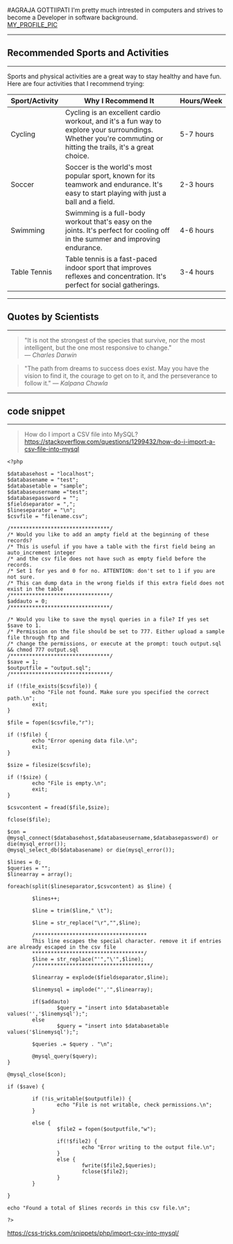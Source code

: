 #AGRAJA GOTTIIPATI
I'm pretty much intrested in computers and strives to become a Developer in software background.
<br>
[MY_PROFILE_PIC](https://github.com/Argon07/my2-Gottipati/blob/main/WhatsApp%20Image%202023-09-05%20at%205.49.10%20PM.jpeg)

---

## Recommended Sports and Activities

---

Sports and physical activities are a great way to stay healthy and have fun. Here are four activities that I recommend trying:

| Sport/Activity  | Why I Recommend It                  | Hours/Week |
|-----------------|------------------------------------|------------|
| Cycling         | Cycling is an excellent cardio workout, and it's a fun way to explore your surroundings. Whether you're commuting or hitting the trails, it's a great choice. | 5-7 hours  |
| Soccer          | Soccer is the world's most popular sport, known for its teamwork and endurance. It's easy to start playing with just a ball and a field. | 2-3 hours  |
| Swimming        | Swimming is a full-body workout that's easy on the joints. It's perfect for cooling off in the summer and improving endurance. | 4-6 hours  |
| Table Tennis       | Table tennis is a fast-paced indoor sport that improves reflexes and concentration. It's perfect for social gatherings. | 3-4 hours  |

---

## Quotes by Scientists

---

> "It is not the strongest of the species that survive, nor the most intelligent, but the one most responsive to change."  
> — *Charles Darwin*

> "The path from dreams to success does exist. May you have the vision to find it, the courage to get on to it, and the perseverance to follow it." 
> — *Kalpana Chawla*

---
## code snippet

---
> How do I import a CSV file into MySQL?
<https://stackoverflow.com/questions/1299432/how-do-i-import-a-csv-file-into-mysql>


```
<?php

$databasehost = "localhost";
$databasename = "test";
$databasetable = "sample";
$databaseusername ="test";
$databasepassword = "";
$fieldseparator = ",";
$lineseparator = "\n";
$csvfile = "filename.csv";

/********************************/
/* Would you like to add an ampty field at the beginning of these records?
/* This is useful if you have a table with the first field being an auto_increment integer
/* and the csv file does not have such as empty field before the records.
/* Set 1 for yes and 0 for no. ATTENTION: don't set to 1 if you are not sure.
/* This can dump data in the wrong fields if this extra field does not exist in the table
/********************************/
$addauto = 0;
/********************************/

/* Would you like to save the mysql queries in a file? If yes set $save to 1.
/* Permission on the file should be set to 777. Either upload a sample file through ftp and
/* change the permissions, or execute at the prompt: touch output.sql && chmod 777 output.sql
/********************************/
$save = 1;
$outputfile = "output.sql";
/********************************/

if (!file_exists($csvfile)) {
        echo "File not found. Make sure you specified the correct path.\n";
        exit;
}

$file = fopen($csvfile,"r");

if (!$file) {
        echo "Error opening data file.\n";
        exit;
}

$size = filesize($csvfile);

if (!$size) {
        echo "File is empty.\n";
        exit;
}

$csvcontent = fread($file,$size);

fclose($file);

$con = @mysql_connect($databasehost,$databaseusername,$databasepassword) or die(mysql_error());
@mysql_select_db($databasename) or die(mysql_error());

$lines = 0;
$queries = "";
$linearray = array();

foreach(split($lineseparator,$csvcontent) as $line) {

        $lines++;

        $line = trim($line," \t");

        $line = str_replace("\r","",$line);

        /************************************
        This line escapes the special character. remove it if entries are already escaped in the csv file
        ************************************/
        $line = str_replace("'","\'",$line);
        /*************************************/

        $linearray = explode($fieldseparator,$line);

        $linemysql = implode("','",$linearray);

        if($addauto)
                $query = "insert into $databasetable values('','$linemysql');";
        else
                $query = "insert into $databasetable values('$linemysql');";

        $queries .= $query . "\n";

        @mysql_query($query);
}

@mysql_close($con);

if ($save) {

        if (!is_writable($outputfile)) {
                echo "File is not writable, check permissions.\n";
        }

        else {
                $file2 = fopen($outputfile,"w");

                if(!$file2) {
                        echo "Error writing to the output file.\n";
                }
                else {
                        fwrite($file2,$queries);
                        fclose($file2);
                }
        }

}

echo "Found a total of $lines records in this csv file.\n";

?>

```

<https://css-tricks.com/snippets/php/import-csv-into-mysql/>
